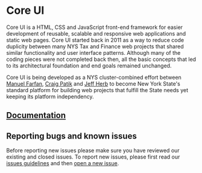 # Core UI

Core UI is a HTML, CSS and JavaScript front-end framework for easier development of reusable, scalable and responsive web applications and static web pages. Core UI started back in 2011 as a way to reduce code duplicity between many NYS Tax and Finance web projects that shared similar functionality and user interface patterns. Although many of the coding pieces were not completed back then, all the basic concepts that led to its architectural foundation and end goals remained unchanged.

Core UI is being developed as a NYS cluster-combined effort between [Manuel Farfan](https://github.com/mfarfanr), [Craig Patik](https://github.com/patik) and [Jeff Herb](https://github.com/JeffHerb) to become New York State's standard platform for building web projects that fulfill the State needs yet keeping its platform independency.

## [Documentation](http://ny.github.io/coreui/)

## Reporting bugs and known issues

Before reporting new issues please make sure you have reviewed our existing and closed issues. To report new issues, please first read our [issues guidelines](https://github.com/ny/coreui/CONTRIBUTING.md) and then [open a new issue](https://github.com/ny/coreui/issues/new).
